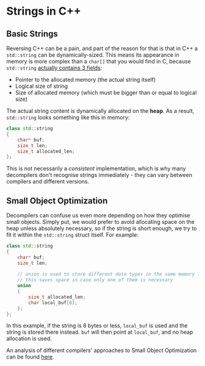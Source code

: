 # Strings in C++

## Basic Strings

Reversing C++ can be a pain, and part of the reason for that is that in C++ a `std::string` can be dynamically-sized. This means its appearance in memory is more complex than a `char[]` that you would find in C, because `std::string` [actually contains 3 fields](https://shaharmike.com/cpp/std-string/):

* Pointer to the allocated memory (the actual string itself)
* Logical size of string
* Size of allocated memory (which must be bigger than or equal to logical size)

The actual string content is dynamically allocated on the **heap**. As a result, `std::string` looks something like this in memory:

```cpp
class std::string
{
    char* buf;
    size_t len;
    size_t allocated_len;
};
```

This is not necessarily  a _consistent_ implementation, which is why many decompilers don't recognise strings immediately - they can vary between compilers and different versions.

## Small Object Optimization

Decompilers can confuse us even more depending on how they optimise small objects. Simply put, we would prefer to avoid allocating space on the heap unless absolutely necessary, so if the string is short enough, we try to fit it within the `std::string` struct itself. For example:

```cpp
class std::string
{
    char* buf;
    size_t len;
    
    // union is used to store different data types in the same memory location
    // this saves space in case only one of them is necessary 
    union
    {
        size_t allocated_len;
        char local_buf[8];
    };
};
```

In this example, if the string is 8 bytes or less, `local_buf` is used and the string is stored there instead. `buf` will then point at `local_buf`, and no heap allocation is used.

An analysis of different compilers' approaches to Small Object Optimization can be found [here](https://shaharmike.com/cpp/std-string/).
